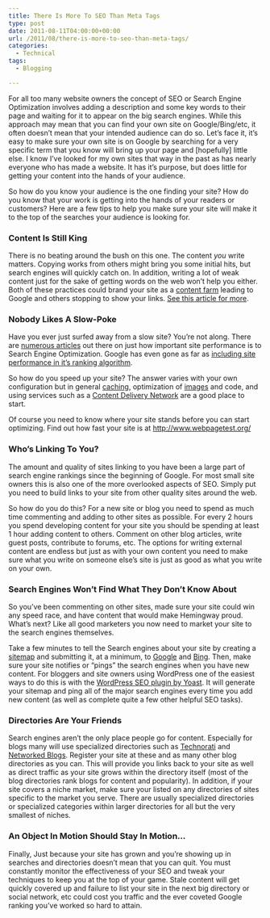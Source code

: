 ```yaml
---
title: There Is More To SEO Than Meta Tags
type: post
date: 2011-08-11T04:00:00+00:00
url: /2011/08/there-is-more-to-seo-than-meta-tags/
categories:
  - Technical
tags:
  - Blogging

---
```

For all too many website owners the concept of SEO or Search Engine Optimization involves adding a description and some key words to their page and waiting for it to appear on the big search engines. While this approach may mean that you can find your own site on Google/Bing/etc, it often doesn’t mean that your intended audience can do so. Let’s face it, it’s easy to make sure your own site is on Google by searching for a very specific term that you know will bring up your page and [hopefully] little else. I know I’ve looked for my own sites that way in the past as has nearly everyone who has made a website. It has it’s purpose, but does little for getting your content into the hands of your audience.

So how do you know your audience is the one finding your site? How do you know that your work is getting into the hands of your readers or customers? Here are a few tips to help you make sure your site will make it to the top of the searches your audience is looking for.

### Content Is Still King

There is no beating around the bush on this one. The content _you_ write matters. Copying works from others might bring you some initial hits, but search engines will quickly catch on. In addition, writing a lot of weak content just for the sake of getting words on the web won’t help you either. Both of these practices could brand your site as a <a title="Content Farms on Wikipedia" href="http://en.wikipedia.org/wiki/Content_farm" target="_blank" rel="noopener noreferrer">content farm</a> leading to Google and others stopping to show your links. <a title="Google Forecloses On Content Farms With “Panda” Algorithm Update " href="http://searchengineland.com/google-forecloses-on-content-farms-with-farmer-algorithm-update-66071" target="_blank" rel="noopener noreferrer">See this article for more</a>.

### Nobody Likes A Slow-Poke

Have you ever just surfed away from a slow site? You’re not along. There are <a title="Why Websites Are Slow & Why Speed Really Matters [INFOGRAPHIC]" href="http://mashable.com/2011/04/06/site-speed/" target="_blank" rel="noopener noreferrer">numerous articles</a> out there on just how important site performance is to Search Engine Optimization. Google has even gone as far as <a title="Using Site Speed In Web Search Ranking" href="http://googlewebmastercentral.blogspot.com/2010/04/using-site-speed-in-web-search-ranking.html" target="_blank" rel="noopener noreferrer">including site performance in it’s ranking algorithm</a>.

So how do you speed up your site? The answer varies with your own configuration but in general <a title="Web Caching on Wikipedia" href="http://en.wikipedia.org/wiki/Web_cache" target="_blank" rel="noopener noreferrer">caching</a>, optimization of <a title="Optimizing Web Graphics" href="http://www.websiteoptimization.com/speed/12/" target="_blank" rel="noopener noreferrer">images</a> and code, and using services such as a <a title="Content Delivery Network on Wikipedia" href="http://en.wikipedia.org/wiki/Content_delivery_network" target="_blank" rel="noopener noreferrer">Content Delivery Network</a> are a good place to start.

Of course you need to know where your site stands before you can start optimizing. Find out how fast your site is at <a title="WebPageTest" href="http://www.webpagetest.org/" target="_blank" rel="noopener noreferrer">http://www.webpagetest.org/</a>

### Who’s Linking To You?

The amount and quality of sites linking to you have been a large part of search engine rankings since the beginning of Google. For most small site owners this is also one of the more overlooked aspects of SEO. Simply put you need to build links to your site from other quality sites around the web.

So how do you do this? For a new site or blog you need to spend as much time commenting and adding to other sites as possible. For every 2 hours you spend developing content for your site you should be spending at least 1 hour adding content to others. Comment on other blog articles, write guest posts, contribute to forums, etc. The options for writing external content are endless but just as with your own content you need to make sure what you write on someone else’s site is just as good as what you write on your own.

### Search Engines Won’t Find What They Don’t Know About

So you’ve been commenting on other sites, made sure your site could win any speed race, and have content that would make Hemingway proud. What’s next?  Like all good marketers you now need to market your site to the search engines themselves.

Take a few minutes to tell the Search engines about your site by creating a <a title="Sitemap on Wikipedia" href="http://en.wikipedia.org/wiki/Site_map" target="_blank" rel="noopener noreferrer">sitemap</a> and submitting it, at a minimum, to <a title="Google Webmaster Central" href="http://www.google.com/webmasters/" target="_blank" rel="noopener noreferrer">Google</a> and <a title="Yahoo Site Explorer" href="https://www.bing.com/toolbox/webmaster" target="_blank" rel="noopener noreferrer">Bing</a>. Then, make sure your site notifies or “pings” the search engines when you have new content. For bloggers and site owners using WordPress one of the easiest ways to do this is with the <a title="Wordpress SEO plugin at Yoast.com" href="http://yoast.com/wordpress/seo/" target="_blank" rel="noopener noreferrer">WordPress SEO plugin by Yoast</a>. It will generate your sitemap and ping all of the major search engines every time you add new content (as well as complete quite a few other helpful SEO tasks).

### Directories Are Your Friends

Search engines aren’t the only place people go for content. Especially for blogs many will use specialized directories such as <a title="Technorati" href="http://technorati.com/" target="_blank" rel="noopener noreferrer">Technorati</a> and <a title="Networked Blogs on Facebook" href="https://apps.facebook.com/blognetworks/index.php" target="_blank" rel="noopener noreferrer">Networked Blogs</a>. Register your site at these and as many other blog directories as you can. This will provide you links back to your site as well as direct traffic as your site grows within the directory itself (most of the blog directories rank blogs for content and popularity). In addition, if your site covers a niche market, make sure your listed on any directories of sites specific to the market you serve. There are usually specialized directories or specialized categories within larger directories for all but the very smallest of niches.

### An Object In Motion Should Stay In Motion…

Finally, Just because your site has grown and you’re showing up in searches and directories doesn’t mean that you can quit. You must constantly monitor the effectiveness of your SEO and tweak your techniques to keep you at the top of your game. Stale content will get quickly covered up and failure to list your site in the next big directory or social network, etc could cost you traffic and the ever coveted Google ranking you’ve worked so hard to attain.
